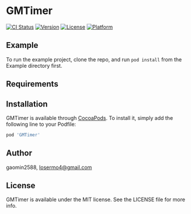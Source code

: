 # GMTimer

[![CI Status](https://img.shields.io/travis/gaomin2588/GMTimer.svg?style=flat)](https://travis-ci.org/gaomin2588/GMTimer)
[![Version](https://img.shields.io/cocoapods/v/GMTimer.svg?style=flat)](https://cocoapods.org/pods/GMTimer)
[![License](https://img.shields.io/cocoapods/l/GMTimer.svg?style=flat)](https://cocoapods.org/pods/GMTimer)
[![Platform](https://img.shields.io/cocoapods/p/GMTimer.svg?style=flat)](https://cocoapods.org/pods/GMTimer)

## Example

To run the example project, clone the repo, and run `pod install` from the Example directory first.

## Requirements

## Installation

GMTimer is available through [CocoaPods](https://cocoapods.org). To install
it, simply add the following line to your Podfile:

```ruby
pod 'GMTimer'
```

## Author

gaomin2588, losermo4@gmail.com

## License

GMTimer is available under the MIT license. See the LICENSE file for more info.
